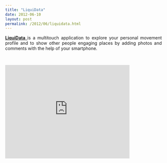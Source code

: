 ```yaml
---
title: "LiquiData"
date: 2012-06-10
layout: post
permalink: /2012/06/liquidata.html
---
```


<p style="text-align: justify;"><a href="http://www.liquidata.org/en/index.php" target="_blank"><strong>LiquiData</strong> </a>is a multitouch application to explore  your personal movement profile and to show other people engaging places  by adding photos and comments with the help of your smartphone.</p> <p> </p> <iframe src="http://player.vimeo.com/video/43120464?title=0&byline=0&portrait=0&color=f7f2f2" width="400" height="300" frameborder="0" webkitAllowFullScreen mozallowfullscreen allowFullScreen></iframe>
